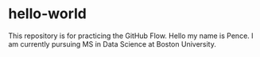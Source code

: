 # hello-world
This repository is for practicing the GitHub Flow.
Hello my name is Pence. I am currently pursuing MS in Data Science at Boston University.
